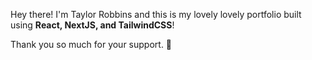 
Hey there! I'm Taylor Robbins and this is my lovely lovely portfolio built using **React, NextJS, and TailwindCSS**!

<p>Thank you so much for your support. 💙</p>
